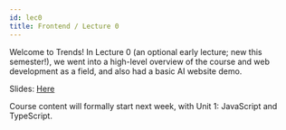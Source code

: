 ```yaml
---
id: lec0
title: Frontend / Lecture 0
---
```


Welcome to Trends! In Lecture 0 (an optional early lecture; new this semester!), we went into a high-level overview of the course and web development as a field, and also had a basic AI website demo.

Slides: [Here](https://docs.google.com/presentation/d/1gvVJjKTwDAtdN4Mvxv_EBdRk8oV4M8cDw1Tl4vNVveM/edit?usp=sharing)

Course content will formally start next week, with Unit 1: JavaScript and TypeScript.

